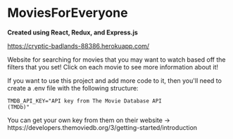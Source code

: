 # MoviesForEveryone

**Created using React, Redux, and Express.js**

https://cryptic-badlands-88386.herokuapp.com/

Website for searching for movies that you may want to watch based off the filters that you set!  Click on each movie to see more information about it!

If you want to use this project and add more code to it, then you'll need to create a .env file with the following structure: 

<Code>TMDB_API_KEY="API key from The Movie Database API (TMDb)"</Code>

You can get your own key from them on their website -> https://<span></span>developers.themoviedb.org/3/getting-started/introduction
